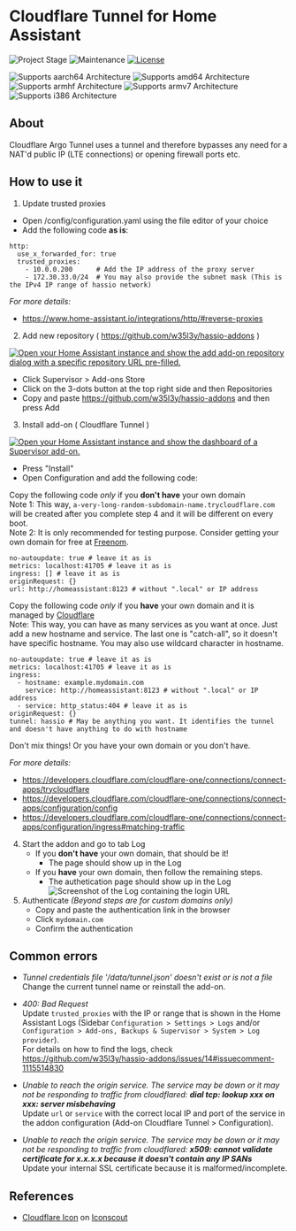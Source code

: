 # Cloudflare Tunnel for Home Assistant

![Project Stage][project-stage-shield]
![Maintenance][maintenance-shield]
[![License][license-shield]][license]

![Supports aarch64 Architecture][aarch64-shield]
![Supports amd64 Architecture][amd64-shield]
![Supports armhf Architecture][armhf-shield]
![Supports armv7 Architecture][armv7-shield]
![Supports i386 Architecture][i386-shield]

## About

Cloudflare Argo Tunnel uses a tunnel and therefore bypasses any need for a NAT'd public IP (LTE connections) or opening firewall ports etc.

## How to use it

1. Update trusted proxies<br />

- Open /config/configuration.yaml using the file editor of your choice
- Add the following code **as is**:

```
http:
  use_x_forwarded_for: true
  trusted_proxies:
    - 10.0.0.200      # Add the IP address of the proxy server
    - 172.30.33.0/24  # You may also provide the subnet mask (This is the IPv4 IP range of hassio network)
```

_For more details:_

- https://www.home-assistant.io/integrations/http/#reverse-proxies

2. Add new repository ( https://github.com/w35l3y/hassio-addons )<br />

[![Open your Home Assistant instance and show the add add-on repository dialog with a specific repository URL pre-filled.](https://my.home-assistant.io/badges/supervisor_add_addon_repository.svg)](https://my.home-assistant.io/redirect/supervisor_add_addon_repository/?repository_url=https%3A%2F%2Fgithub.com%2Fw35l3y%2Fhassio-addons)

- Click Supervisor > Add-ons Store<br />
- Click on the 3-dots button at the top right side and then Repositories<br />
- Copy and paste https://github.com/w35l3y/hassio-addons and then press Add<br />

3. Install add-on ( Cloudflare Tunnel )<br />

[![Open your Home Assistant instance and show the dashboard of a Supervisor add-on.](https://my.home-assistant.io/badges/supervisor_addon.svg)](https://my.home-assistant.io/redirect/supervisor_addon/?addon=c50d1fa4_cloudflare_tunnel&repository_url=https%3A%2F%2Fgithub.com%2Fw35l3y%2Fhassio-addons)

- Press "Install"
- Open Configuration and add the following code:

Copy the following code _only_ if you **don't have** your own domain<br />
Note 1: This way, `a-very-long-random-subdomain-name.trycloudflare.com` will be created after you complete step 4 and it will be different on every boot.<br />
Note 2: It is only recommended for testing purpose. Consider getting your own domain for free at [Freenom](https://www.freenom.com).

```
no-autoupdate: true # leave it as is
metrics: localhost:41705 # leave it as is
ingress: [] # leave it as is
originRequest: {}
url: http://homeassistant:8123 # without ".local" or IP address
```

Copy the following code _only_ if you **have** your own domain and it is managed by [Cloudflare](https://dash.cloudflare.com/)<br />
Note: This way, you can have as many services as you want at once. Just add a new hostname and service. The last one is "catch-all", so it doesn't have specific hostname. You may also use wildcard character in hostname.<br />

```
no-autoupdate: true # leave it as is
metrics: localhost:41705 # leave it as is
ingress:
  - hostname: example.mydomain.com
    service: http://homeassistant:8123 # without ".local" or IP address
  - service: http_status:404 # leave it as is
originRequest: {}
tunnel: hassio # May be anything you want. It identifies the tunnel and doesn't have anything to do with hostname
```

Don't mix things! Or you have your own domain or you don't have.<br />

_For more details:_

- https://developers.cloudflare.com/cloudflare-one/connections/connect-apps/trycloudflare
- https://developers.cloudflare.com/cloudflare-one/connections/connect-apps/configuration/config
- https://developers.cloudflare.com/cloudflare-one/connections/connect-apps/configuration/ingress#matching-traffic

4. Start the addon and go to tab Log<br />
   - If you **don't have** your own domain, that should be it!<br />
     - The page should show up in the Log<br />
   - If you **have** your own domain, then follow the remaining steps.<br />
     - The authetication page should show up in the Log<br />
       ![Screenshot of the Log containing the login URL][log-login-url]
5. Authenticate _(Beyond steps are for custom domains only)_<br />
   - Copy and paste the authentication link in the browser<br />
   - Click `mydomain.com`<br />
   - Confirm the authentication<br />

## Common errors

- _Tunnel credentials file '/data/tunnel.json' doesn't exist or is not a file_<br />
  Change the current tunnel name or reinstall the add-on.<br />

- _400: Bad Request_<br />
  Update `trusted_proxies` with the IP or range that is shown in the Home Assistant Logs (Sidebar `Configuration > Settings > Logs` and/or `Configuration > Add-ons, Backups & Supervisor > System > Log provider`).<br />
  For details on how to find the logs, check https://github.com/w35l3y/hassio-addons/issues/14#issuecomment-1115514830

- _Unable to reach the origin service. The service may be down or it may not be responding to traffic from cloudflared: **dial tcp: lookup xxx on xxx: server misbehaving**_<br />
  Update `url` or `service` with the correct local IP and port of the service in the addon configuration (Add-on Cloudflare Tunnel > Configuration).<br />

- _Unable to reach the origin service. The service may be down or it may not be responding to traffic from cloudflared: **x509: cannot validate certificate for x.x.x.x because it doesn't contain any IP SANs**_<br />
  Update your internal SSL certificate because it is malformed/incomplete.<br />

## References

- <a href="https://iconscout.com/icons/cloudflare" target="_blank">Cloudflare Icon</a> on <a href="https://iconscout.com">Iconscout</a><br />

[aarch64-shield]: https://img.shields.io/badge/aarch64-yes-green.svg
[amd64-shield]: https://img.shields.io/badge/amd64-yes-green.svg
[armhf-shield]: https://img.shields.io/badge/armhf-yes-green.svg
[armv7-shield]: https://img.shields.io/badge/armv7-yes-green.svg
[i386-shield]: https://img.shields.io/badge/i386-yes-green.svg
[commits]: https://github.com/w35l3y/hassio-addons/commits/main
[contributors]: https://github.com/w35l3y/hassio-addons/graphs/contributors
[gitlabci]: https://github.com/w35l3y/hassio-addons/cloudflare_tunnel/pipelines
[home-assistant]: https://home-assistant.io
[issue]: https://github.com/w35l3y/hassio-addons/issues
[license-shield]: https://img.shields.io/github/license/hassio-addons/addon-vscode.svg
[license]: https://github.com/w35l3y/hassio-addons/LICENSE.md
[maintenance-shield]: https://img.shields.io/maintenance/yes/2022.svg
[project-stage-shield]: https://img.shields.io/badge/Project%20Stage-Development-yellowgreen.svg
[releases]: https://github.com/w35l3y/hassio-addons/cloudflare_tunnel/releases
[semver]: http://semver.org/spec/v2.0.0.htm
[log-login-url]: https://github.com/w35l3y/hassio-addons/raw/main/cloudflare_tunnel/resources/img/log-login-url.jpg
[log-tunnel-created]: https://github.com/w35l3y/hassio-addons/raw/main/cloudflare_tunnel/resources/img/log-tunnel-created.jpg
[cloudflare-cname]: https://github.com/w35l3y/hassio-addons/raw/main/cloudflare_tunnel/resources/img/cloudflare-cname.jpg
